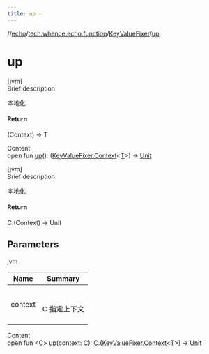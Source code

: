 ```yaml
---
title: up -
---
```

//[echo](../../index.md)/[tech.whence.echo.function](../index.md)/[KeyValueFixer](index.md)/[up](up.md)



# up  
[jvm]  
Brief description  


本地化



#### Return  


(Context<T>) -> T

  
Content  
open fun [up](up.md)(): ([KeyValueFixer.Context](-context/index.md)<[T](index.md)>) -> [Unit](https://kotlinlang.org/api/latest/jvm/stdlib/kotlin/-unit/index.html)  


[jvm]  
Brief description  


本地化



#### Return  


C.(Context<T>) -> Unit



## Parameters  
  
jvm  
  
|  Name|  Summary| 
|---|---|
| context| <br><br>C 指定上下文<br><br>
  
  
Content  
open fun <[C](up.md)> [up](up.md)(context: [C](up.md)): [C](up.md).([KeyValueFixer.Context](-context/index.md)<[T](index.md)>) -> [Unit](https://kotlinlang.org/api/latest/jvm/stdlib/kotlin/-unit/index.html)  



